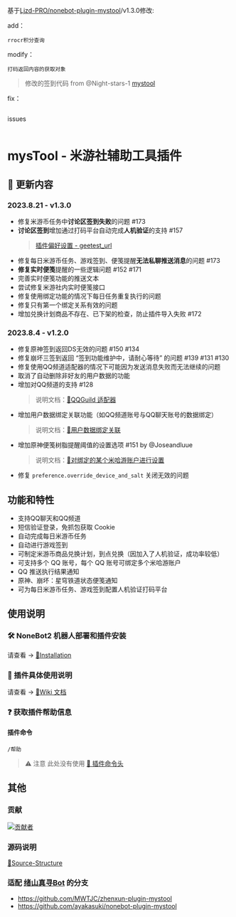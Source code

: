 基于[Ljzd-PRO/nonebot-plugin-mystool](https://github.com/Ljzd-PRO/nonebot-plugin-mystool)/v1.3.0修改:

add：
```
rrocr积分查询 
```
modify：
```
打码返回内容的获取对象 
```
  > 修改的签到代码 from @Night-stars-1 [mystool](https://github.com/Night-stars-1/nonebot-plugin-mystool/blob/a4208a3d962d7e51d609fd04f2196dd032a81a88/src/nonebot_plugin_mystool/game_sign_api.py#L212-L236)

fix：
```

```
issues
```

```


# mysTool - 米游社辅助工具插件

## 📣 更新内容
### 2023.8.21 - v1.3.0
- 修复米游币任务中**讨论区签到失败**的问题 #173
- **讨论区签到**增加通过打码平台自动完成**人机验证**的支持 #157
  > [插件偏好设置 - geetest_url](https://github.com/Ljzd-PRO/nonebot-plugin-mystool/wiki/Configuration-Preference#geetest_url)
- 修复每日米游币任务、游戏签到、便笺提醒**无法私聊推送消息**的问题 #173
- **修复实时便笺**提醒的一些逻辑问题 #152 #171
- 完善实时便笺功能的推送文本
- 尝试修复米游社内实时便笺接口
- 修复使用绑定功能的情况下每日任务重复执行的问题
- 修复只有第一个绑定关系有效的问题
- 增加兑换计划商品不存在、已下架的检查，防止插件导入失败 #172

### 2023.8.4 - v1.2.0
- 修复原神签到返回DS无效的问题 #150 #134
- 修复崩坏三签到返回 “签到功能维护中，请耐心等待” 的问题 #139 #131 #130
- 修复使用QQ频道适配器的情况下可能因为发送消息失败而无法继续的问题 
- 取消了自动删除非好友的用户数据的功能
- 增加对QQ频道的支持 #128
  > 说明文档：[🔗QQGuild 适配器](https://github.com/Ljzd-PRO/nonebot-plugin-mystool/wiki/Installation#QQGuild-适配器)
- 增加用户数据绑定关联功能（如QQ频道账号与QQ聊天账号的数据绑定）
  > 说明文档：[🔗用户数据绑定关联](https://github.com/Ljzd-PRO/nonebot-plugin-mystool/wiki/Information-UserBind)
- 增加原神便笺树脂提醒阈值的设置选项 #151 by @Joseandluue
  > 说明文档：[🔗对绑定的某个米哈游账户进行设置](https://github.com/Ljzd-PRO/nonebot-plugin-mystool/wiki/Information-Setting#%E5%AF%B9%E7%BB%91%E5%AE%9A%E7%9A%84%E6%9F%90%E4%B8%AA%E7%B1%B3%E5%93%88%E6%B8%B8%E8%B4%A6%E6%88%B7%E8%BF%9B%E8%A1%8C%E8%AE%BE%E7%BD%AE)
- 修复 `preference.override_device_and_salt` 关闭无效的问题

## 功能和特性

- 支持QQ聊天和QQ频道
- 短信验证登录，免抓包获取 Cookie
- 自动完成每日米游币任务
- 自动进行游戏签到
- 可制定米游币商品兑换计划，到点兑换（因加入了人机验证，成功率较低）
- 可支持多个 QQ 账号，每个 QQ 账号可绑定多个米哈游账户
- QQ 推送执行结果通知
- 原神、崩坏：星穹铁道状态便笺通知
- 可为每日米游币任务、游戏签到配置人机验证打码平台

## 使用说明

### 🛠️ NoneBot2 机器人部署和插件安装

请查看 -> [🔗Installation](https://github.com/Ljzd-PRO/nonebot-plugin-mystool/wiki/Installation)

### 📖 插件具体使用说明

请查看 -> [🔗Wiki 文档](https://github.com/Ljzd-PRO/nonebot-plugin-mystool/wiki)

### ❓ 获取插件帮助信息

#### 插件命令

```
/帮助
```

> ⚠️ 注意 此处没有使用 [🔗 插件命令头](https://github.com/Ljzd-PRO/nonebot-plugin-mystool/wiki/Configuration-Config#commandstart)

## 其他

### 贡献
<a href="https://github.com/Ljzd-PRO/nonebot-plugin-mystool/graphs/contributors">
  <img src="https://contrib.rocks/image?repo=Ljzd-PRO/nonebot-plugin-mystool&max=1000" alt="贡献者"/>
</a>

### 源码说明
[📃Source-Structure](https://github.com/Ljzd-PRO/nonebot-plugin-mystool/wiki/Source-Structure)

### 适配 [绪山真寻Bot](https://github.com/HibiKier/zhenxun_bot) 的分支
- https://github.com/MWTJC/zhenxun-plugin-mystool
- https://github.com/ayakasuki/nonebot-plugin-mystool
